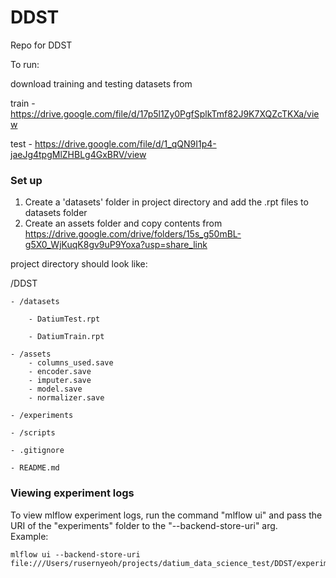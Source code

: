 # DDST
Repo for DDST 

To run:

download training and testing datasets from

train - https://drive.google.com/file/d/17p5l1Zy0PgfSplkTmf82J9K7XQZcTKXa/view

test - https://drive.google.com/file/d/1_qQN9I1p4-jaeJg4tpgMlZHBLg4GxBRV/view


### Set up  
1. Create a 'datasets' folder in project directory and add the .rpt files to datasets folder
2. Create an assets folder and copy contents from https://drive.google.com/drive/folders/15s_g50mBL-g5X0_WjKuqK8gv9uP9Yoxa?usp=share_link

project directory should look like:

/DDST

    - /datasets

        - DatiumTest.rpt 

        - DatiumTrain.rpt   
          
    - /assets  
        - columns_used.save  
        - encoder.save  
        - imputer.save  
        - model.save  
        - normalizer.save  

    - /experiments  
  
    - /scripts  
  
    - .gitignore  
      
    - README.md  


### Viewing experiment logs  
To view mlflow experiment logs, run the command "mlflow ui" and pass the URI of the "experiments" folder to the "--backend-store-uri" arg.  
Example:  
```console
mlflow ui --backend-store-uri file:///Users/rusernyeoh/projects/datium_data_science_test/DDST/experiments
```